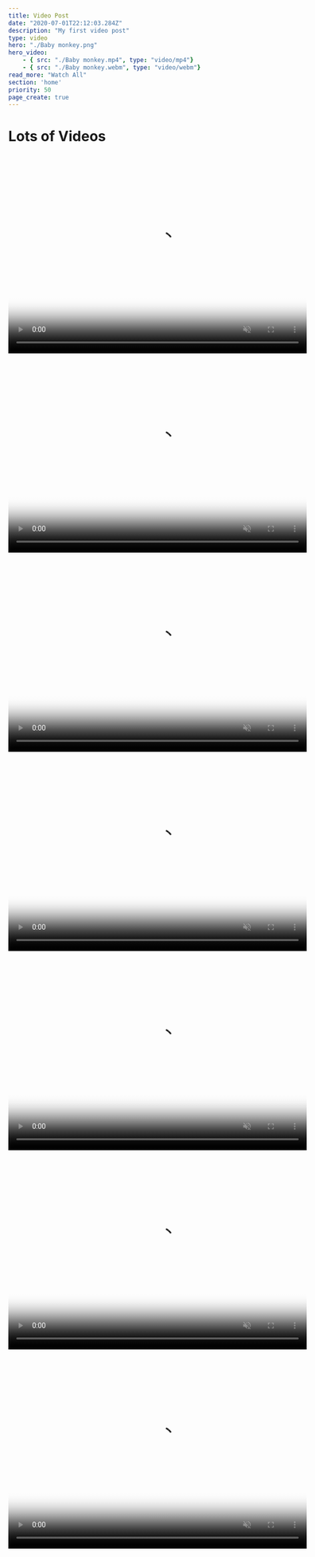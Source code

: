 ```yaml
---
title: Video Post
date: "2020-07-01T22:12:03.284Z"
description: "My first video post"
type: video
hero: "./Baby monkey.png"
hero_video: 
    - { src: "./Baby monkey.mp4", type: "video/mp4"}
    - { src: "./Baby monkey.webm", type: "video/webm"}
read_more: "Watch All"
section: 'home'
priority: 50
page_create: true
---
```


# Lots of Videos

<video poster="./Bambi.png" autoplay loop playsinline muted width="600" height="400">
    <source src="./Bambi.mp4" type="video/mp4">
</video>

<br/>

<video poster="./Bund with water.png" autoplay loop playsinline muted width="600" height="400">
    <source src="./Bund with water.mp4" type="video/mp4">
</video>

<br/>

<video poster="./Hubli and Jumpy.png" autoplay loop playsinline muted width="600" height="400">
    <source src="./Hubli and Jumpy.mp4" type="video/mp4">
</video>

<br/>

<video poster="./Jet and Jungle Gym.png" autoplay loop playsinline muted width="600" height="400">
    <source src="./Jet and Jungle Gym.mp4" type="video/mp4">
</video>

<br/>

<video poster="./Monkey family on the roof.png" autoplay loop playsinline muted width="600" height="400">
    <source src="./Monkey family on the roof.mp4" type="video/mp4">
</video>

<br/>

<video poster="./Monkeys balancing.png" autoplay loop playsinline muted width="600" height="400">
    <source src="./Monkeys balancing.mp4" type="video/mp4">
</video>

<br/>

<video poster="./Zero.png" autoplay loop playsinline muted width="600" height="400">
    <source src="./Zero.mp4" type="video/mp4">
</video>

